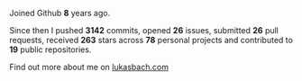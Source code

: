 Joined Github **8** years ago.

Since then I pushed **3142** commits, opened **26** issues, submitted **26** pull requests, received **263** stars across **78** personal projects and contributed to **19** public repositories.

Find out more about me on [lukasbach.com](https://lukasbach.com)
